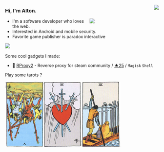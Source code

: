 <img align="right" src="https://busy.moe/badges/2?style=for-the-badge"/></a>

### Hi, I'm **Alton**.

<a href="https://github.com/wuhan005?tab=repositories">
  <img align="right" src="https://github-readme-stats.vercel.app/api?username=Altonhe&count_private=true&show_icons=true&theme=cobalt&hide_border=true" width="45%" />
</a>

- I'm a software developer who loves the web.
- Interested in Android and mobile security.
- Favorite game publisher is paradox interactive

<img display="block" src="https://visitor-badge.laobi.icu/badge?page_id=Altonhe" />

Some cool gadgets I made:
- 🚂 [RProxy2](https://github.com/Altonhe/RProxy2) - Reverse proxy for steam community / [★25](https://github.com/Altonhe/RProxy2/stargazers) / `Magisk` `Shell`


Play some tarots ?

<div display="block">
<a href="https://thearcanagame.fandom.com/wiki/Tarot_Deck" target="_blank">
<img style="transform: rotate(180deg);" src="https://raw.githubusercontent.com/Altonhe/Altonhe/master/tarot/wands05.jpg" width="25%" /><img src="https://raw.githubusercontent.com/Altonhe/Altonhe/master/tarot/swords03.jpg" width="25%" /><img src="https://raw.githubusercontent.com/Altonhe/Altonhe/master/tarot/swords06.jpg" width="25%" />
</a>
</div> 
